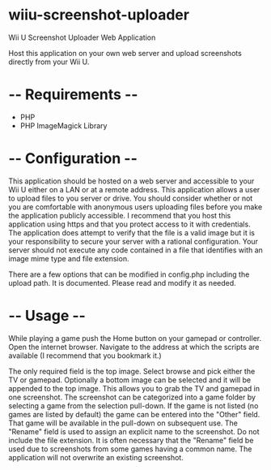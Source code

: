 # wiiu-screenshot-uploader
Wii U Screenshot Uploader Web Application

Host this application on your own web server and upload screenshots directly
from your Wii U.

 -- Requirements --
 ==================

 * PHP
 * PHP ImageMagick Library

 -- Configuration --
 ===================

This application should be hosted on a web server and accessible to your Wii U
either on a LAN or at a remote address. This application allows a user to
upload files to you server or drive. You should consider whether or not you
are comfortable with anonymous users uploading files before you make the
application publicly accessible. I recommend that you host this application
using https and that you protect access to it with credentials. The application
does attempt to verify that the file is a valid image but it is your
responsibility to secure your server with a rational configuration. Your
server should not execute any code contained in a file that identifies with an
image mime type and file extension.

There are a few options that can be modified in config.php including the upload
path. It is documented. Please read and modify it as needed.

 -- Usage --
 ===========

While playing a game push the Home button on your gamepad or controller. Open
the internet browser. Navigate to the address at which the scripts are available
(I recommend that you bookmark it.)

The only required field is the top image. Select browse and pick either the TV
or gamepad.  Optionally a bottom image can be selected and it will be appended
to the top image. This allows you to grab the TV and gamepad in one screenshot.
The screenshot can be categorized into a game folder by selecting a game from
the selection pull-down. If the game is not listed (no games are listed by
default) the game can be entered into the "Other" field.  That game will be
available in the pull-down on subsequent use. The "Rename" field is used to
assign an explicit name to the screenshot. Do not include the file extension.
It is often necessary that the "Rename" field be used due to screenshots from
some games having a common name. The application will not overwrite an existing
screenshot.
